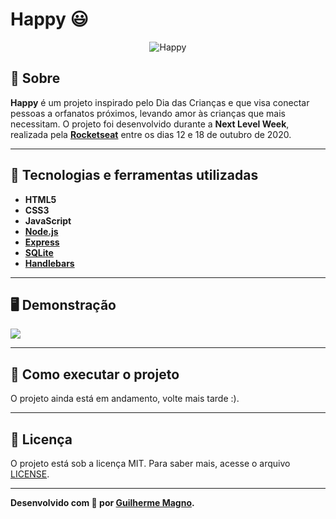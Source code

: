 # Happy 😃
<p align="center">
	<img src="https://i.imgur.com/nnGVq2Q.png" alt="Happy" title="Happy">
</p>

## 📖 Sobre   
**Happy** é um projeto inspirado pelo Dia das Crianças e que visa conectar pessoas a orfanatos próximos, levando amor às crianças que mais necessitam. O projeto foi desenvolvido durante a **Next Level Week**, realizada pela **[Rocketseat](https://github.com/Rocketseat)** entre os dias 12 e 18 de outubro de 2020.

---

## 🚀 Tecnologias e ferramentas utilizadas
- **HTML5**
- **CSS3**
- **JavaScript**
- **[Node.js](https://nodejs.org/pt-br/)**
- **[Express](https://expressjs.com/pt-br/)**
- **[SQLite](https://www.sqlite.org/index.html)**
- **[Handlebars](https://handlebarsjs.com/)**

---

## 🖥️ Demonstração

![](https://i.imgur.com/zx3RbMh.png)


---

## 🔧 Como executar o projeto

O projeto ainda está em andamento, volte mais tarde :).

---

## 📝 Licença

O projeto está sob a licença MIT. Para saber mais, acesse o arquivo [LICENSE](https://github.com/devMagno/happy/blob/main/LICENSE).

---
**Desenvolvido com 💙 por [Guilherme Magno](https://github.com/devmagno/).**
